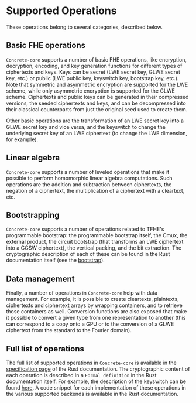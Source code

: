 # Supported Operations

These operations belong to several categories, described below.

## Basic FHE operations

`Concrete-core` supports a number of basic FHE operations, like encryption, decryption, encoding, and key generation functions for different types of ciphertexts and keys. Keys can be secret (LWE secret key, GLWE secret key, etc.) or public (LWE public key, keyswitch key, bootstrap key, etc.). Note that symmetric and asymmetric encryption are supported for the LWE scheme, while only asymmetric encryption is supported for the GLWE scheme. Ciphertexts and public keys can be generated in their compressed versions, the seeded ciphertexts and keys, and can be decompressed into their classical counterparts from just the original seed used to create them.

Other basic operations are the transformation of an LWE secret key into a GLWE secret key and vice versa, and the keyswitch to change the underlying secret key of an LWE ciphertext (to change the LWE dimension, for example).

## Linear algebra

`Concrete-core` supports a number of leveled operations that make it possible to perform homomorphic linear algebra computations. Such operations are the addition and subtraction between ciphertexts, the negation of a ciphertext, the multiplication of a ciphertext with a cleartext, etc.

## Bootstrapping

`Concrete-core` supports a number of operations related to TFHE's programmable bootstrap: the programmable bootstrap itself, the Cmux, the external product, the circuit bootstrap (that transforms an LWE ciphertext into a GGSW ciphertext), the vertical packing, and the bit extraction. The cryptographic description of each of these can be found in the Rust documentation itself (see the [bootstrap](https://docs.rs/concrete-core/1.0.1/concrete\_core/specification/engines/trait.LweCiphertextDiscardingBootstrapEngine.html#formal-definition)).

## Data management

Finally, a number of operations in `Concrete-core` help with data management. For example, it is possible to create cleartexts, plaintexts, ciphertexts and ciphertext arrays by wrapping containers, and to retrieve those containers as well. Conversion functions are also exposed that make it possible to convert a given type from one representation to another (this can correspond to a copy onto a GPU or to the conversion of a GLWE ciphertext from the standard to the Fourier domain).

## Full list of operations

The full list of supported operations in `Concrete-core` is available in the [specification page](https://docs.rs/concrete-core/1.0.1/concrete\_core/specification/engines/index.html#traits) of the Rust documentation. The cryptographic content of each operation is described in a `Formal definition` in the Rust documentation itself. For example, the description of the keyswitch can be found [here](https://docs.rs/concrete-core/1.0.1/concrete\_core/specification/engines/trait.LweCiphertextDiscardingKeyswitchEngine.html#formal-definition). A code snippet for each implementation of these operations in the various supported backends is available in the Rust documentation.
